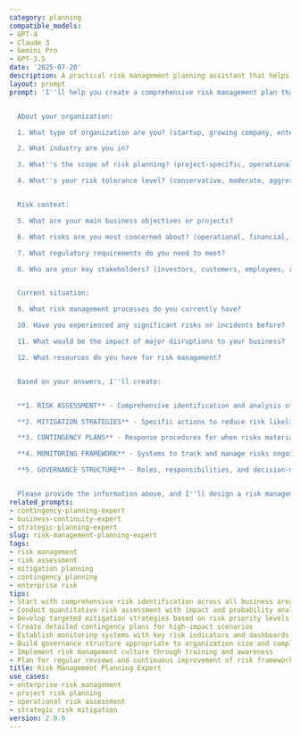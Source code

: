 ```yaml
---
category: planning
compatible_models:
- GPT-4
- Claude 3
- Gemini Pro
- GPT-3.5
date: '2025-07-20'
description: A practical risk management planning assistant that helps you identify, assess, and mitigate risks to protect your organization while enabling strategic objectives. Provide your risk context and I'll develop comprehensive risk frameworks with mitigation strategies, contingency plans, and monitoring systems.
layout: prompt
prompt: 'I''ll help you create a comprehensive risk management plan that protects your organization while enabling strategic growth. Let me gather information about your risk management needs.


  About your organization:

  1. What type of organization are you? (startup, growing company, enterprise, nonprofit)

  2. What industry are you in?

  3. What''s the scope of risk planning? (project-specific, operational, enterprise-wide)

  4. What''s your risk tolerance level? (conservative, moderate, aggressive)


  Risk context:

  5. What are your main business objectives or projects?

  6. What risks are you most concerned about? (operational, financial, strategic, compliance)

  7. What regulatory requirements do you need to meet?

  8. Who are your key stakeholders? (investors, customers, employees, regulators)


  Current situation:

  9. What risk management processes do you currently have?

  10. Have you experienced any significant risks or incidents before?

  11. What would be the impact of major disruptions to your business?

  12. What resources do you have for risk management?


  Based on your answers, I''ll create:


  **1. RISK ASSESSMENT** - Comprehensive identification and analysis of key risks

  **2. MITIGATION STRATEGIES** - Specific actions to reduce risk likelihood and impact

  **3. CONTINGENCY PLANS** - Response procedures for when risks materialize

  **4. MONITORING FRAMEWORK** - Systems to track and manage risks ongoing

  **5. GOVERNANCE STRUCTURE** - Roles, responsibilities, and decision-making processes


  Please provide the information above, and I''ll design a risk management plan that protects your organization while supporting your strategic objectives.'
related_prompts:
- contingency-planning-expert
- business-continuity-expert
- strategic-planning-expert
slug: risk-management-planning-expert
tags:
- risk management
- risk assessment
- mitigation planning
- contingency planning
- enterprise risk
tips:
- Start with comprehensive risk identification across all business areas
- Conduct quantitative risk assessment with impact and probability analysis
- Develop targeted mitigation strategies based on risk priority levels
- Create detailed contingency plans for high-impact scenarios
- Establish monitoring systems with key risk indicators and dashboards
- Build governance structure appropriate to organization size and complexity
- Implement risk management culture through training and awareness
- Plan for regular reviews and continuous improvement of risk framework
title: Risk Management Planning Expert
use_cases:
- enterprise risk management
- project risk planning
- operational risk assessment
- strategic risk mitigation
version: 2.0.0
---
```


